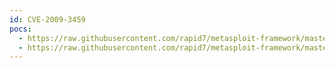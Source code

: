 ```yaml
---
id: CVE-2009-3459
pocs:
  - https://raw.githubusercontent.com/rapid7/metasploit-framework/master/modules/exploits/windows/browser/adobe_flatedecode_predictor02.rb
  - https://raw.githubusercontent.com/rapid7/metasploit-framework/master/modules/exploits/windows/fileformat/adobe_flatedecode_predictor02.rb
---
```


